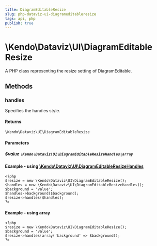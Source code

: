 ```yaml
---
title: DiagramEditableResize
slug: php-dataviz-ui-diagrameditableresize
tags: api, php
publish: true
---
```


# \Kendo\Dataviz\UI\DiagramEditableResize

A PHP class representing the resize setting of DiagramEditable.


## Methods

### handles

Specifies the handles style.

#### Returns
`\Kendo\Dataviz\UI\DiagramEditableResize`

#### Parameters

##### $value `\Kendo\Dataviz\UI\DiagramEditableResizeHandles|array`


#### Example - using [\Kendo\Dataviz\UI\DiagramEditableResizeHandles](/kendo-ui/api/wrappers/php/Kendo/Dataviz/UI/DiagramEditableResizeHandles)
    <?php
    $resize = new \Kendo\Dataviz\UI\DiagramEditableResize();
    $handles = new \Kendo\Dataviz\UI\DiagramEditableResizeHandles();
    $background = 'value';
    $handles->background($background);
    $resize->handles($handles);
    ?>

#### Example - using array

    <?php
    $resize = new \Kendo\Dataviz\UI\DiagramEditableResize();
    $background = 'value';
    $resize->handles(array('background' => $background));
    ?>

